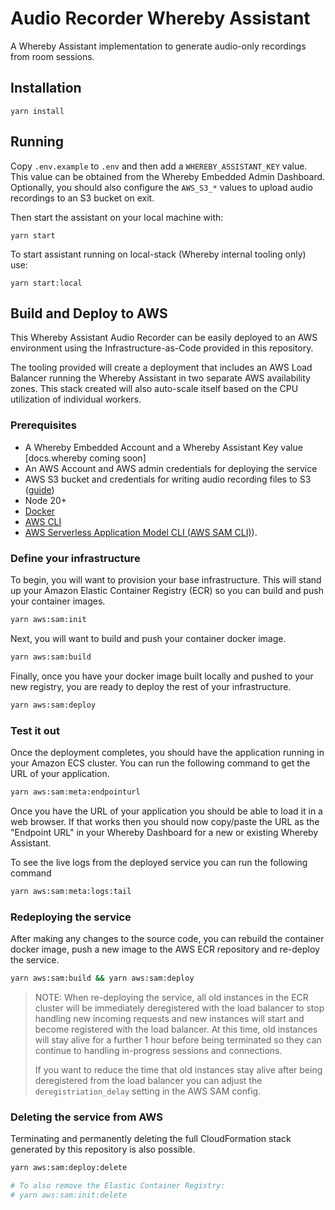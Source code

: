 # Audio Recorder Whereby Assistant

A Whereby Assistant implementation to generate audio-only recordings from room sessions.

## Installation

```
yarn install
```

## Running

Copy `.env.example` to `.env` and then add a `WHEREBY_ASSISTANT_KEY` value. This value can be obtained from the Whereby Embedded Admin Dashboard. Optionally, you should also configure the `AWS_S3_*` values to upload audio recordings to an S3 bucket on exit.

Then start the assistant on your local machine with:

```
yarn start
```

To start assistant running on local-stack (Whereby internal tooling only) use:

```
yarn start:local
```

## Build and Deploy to AWS

This Whereby Assistant Audio Recorder can be easily deployed to an AWS environment using the Infrastructure-as-Code provided in this repository.

The tooling provided will create a deployment that includes an AWS Load Balancer running the Whereby Assistant in two separate AWS availability zones. This stack created will also auto-scale itself based on the CPU utilization of individual workers.

### Prerequisites

* A Whereby Embedded Account and a Whereby Assistant Key value [docs.whereby coming soon]
* An AWS Account and AWS admin credentials for deploying the service
* AWS S3 bucket and credentials for writing audio recording files to S3 ([guide](https://whereby.com/blog/how-to-set-up-cloud-recording/))
* Node 20+
* [Docker](https://docs.docker.com/desktop/)
* [AWS CLI](https://docs.aws.amazon.com/cli/latest/userguide/getting-started-install.html)
* [AWS Serverless Application Model CLI (AWS SAM CLI)](https://docs.aws.amazon.com/serverless-application-model/latest/developerguide/install-sam-cli.html)).

### Define your infrastructure

To begin, you will want to provision your base infrastructure. This will stand up your Amazon Elastic Container Registry (ECR) so you can build and push your container images.

```sh
yarn aws:sam:init
```

Next, you will want to build and push your container docker image.

```sh
yarn aws:sam:build
```

Finally, once you have your docker image built locally and pushed to your new registry, you are ready to deploy the rest of your infrastructure.

```sh
yarn aws:sam:deploy
```

### Test it out

Once the deployment completes, you should have the application running in your Amazon ECS cluster. You can run the following command to get the URL of your application.

```sh
yarn aws:sam:meta:endpointurl
```

Once you have the URL of your application you should be able to load it in a web browser. If that works then you should now copy/paste the URL as the "Endpoint URL" in your Whereby Dashboard for a new or existing Whereby Assistant.

To see the live logs from the deployed service you can run the following command

```sh
yarn aws:sam:meta:logs:tail
```

### Redeploying the service

After making any changes to the source code, you can rebuild the container docker image, push a new image to the AWS ECR repository and re-deploy the service.

```sh
yarn aws:sam:build && yarn aws:sam:deploy
```

> NOTE: When re-deploying the service, all old instances in the ECR cluster will be immediately deregistered with the load balancer to stop handling new incoming requests and new instances will start and become registered with the load balancer. At this time, old instances will stay alive for a further 1 hour before being terminated so they can continue to handling in-progress sessions and connections.
>
> If you want to reduce the time that old instances stay alive after being deregistered from the load balancer you can adjust the `deregistriation_delay` setting in the AWS SAM config.

### Deleting the service from AWS

Terminating and permanently deleting the full CloudFormation stack generated by this repository is also possible.

```sh
yarn aws:sam:deploy:delete

# To also remove the Elastic Container Registry:
# yarn aws:sam:init:delete
```
